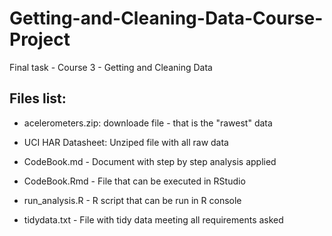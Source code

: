 # Getting-and-Cleaning-Data-Course-Project
Final task - Course 3 - Getting and Cleaning Data

## Files list:

- acelerometers.zip: downloade file - that is the "rawest" data
- UCI HAR Datasheet: Unziped file with all raw data

- CodeBook.md - Document with step by step analysis applied
- CodeBook.Rmd - File that can be executed in RStudio

- run_analysis.R - R script that can be run in R console

- tidydata.txt - File with tidy data meeting all requirements asked